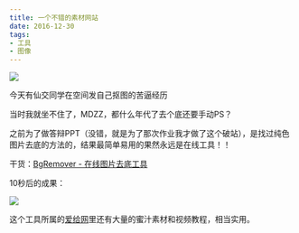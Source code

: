 ```yaml
---
title: 一个不错的素材网站
date: 2016-12-30
tags:
- 工具
- 图像
---
```


![](https://raw.githubusercontent.com/Macyrate/Macyrate.github.io/photo/搞不定抠图.jpg)

今天有仙交同学在空间发自己抠图的苦逼经历

当时我就坐不住了，MDZZ，都什么年代了去个底还要手动PS？

之前为了做答辩PPT（没错，就是为了那次作业我才做了这个破站），是找过纯色图片去底的方法的，结果最简单易用的果然永远是在线工具！！

干货：[BgRemover - 在线图片去底工具](http://www.aigei.com/bgremover)

10秒后的成果：

![](https://raw.githubusercontent.com/Macyrate/Macyrate.github.io/photo/去底校徽.jpg)

这个工具所属的[爱给网](http://www.aigei.com/)里还有大量的蜜汁素材和视频教程，相当实用。